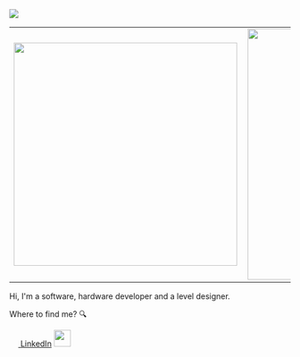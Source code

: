 <img src="https://github.com/violigon/violigon/blob/main/images/CapaGitHub.png?raw=true" >
<center>
<table overflow-y:auto;>
    <tr>
        <td><img width="400px" align="left" src="https://github-readme-stats.vercel.app/api/top-langs/?username=violigon&show_icons=true&hide=html,Visual Basic .NET&langs_count=10&layout=compact&theme=dark&count_private=true" /></td>
        <td><img width="450px" align="left" src="https://github-readme-stats.vercel.app/api?username=violigon&theme=dark&?theme=dark&show_icons=true%count_private=true&include_all_commits=true&hide=contribs,prs,issues"/></td>     
    </tr>   
</table>
</center>  
  

Hi, I'm a software, hardware developer and a level designer.


Where to find me? 🔍


<a href="https://www.linkedin.com/in/violigon"><img src="https://cdn-icons-png.flaticon.com/512/174/174857.png" width="16"></img> [LinkedIn](https://www.linkedin.com/in/violigon)
<img src="https://raw.githubusercontent.com/iampavangandhi/iampavangandhi/master/gifs/Hi.gif" width="30px"></a>
  

